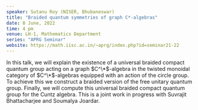 ```yaml
---
speaker: Sutanu Roy (NISER, Bhubaneswar)
title: "Braided quantum symmetries of graph C*-algebras"
date: 8 June, 2022
time: 4 pm
venue: LH-1, Mathematics Department
series: "APRG Seminar"
website: https://math.iisc.ac.in/~aprg/index.php?id=seminar21-22
---
```


In this talk, we will explain the existence of a universal braided compact quantum group acting
on a graph $C^\*$-algebra in the twisted monoidal category of $C^\*$-algebras equipped with an action
of the circle group. To achieve this we construct a braided version of the free unitary quantum
group. Finally, we will compute this universal braided compact quantum group for the Cuntz algebra.
This is a joint work in progress with Suvrajit Bhattacharjee and Soumalya Joardar.
